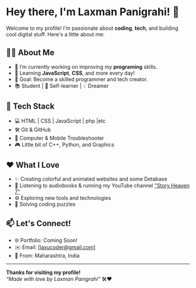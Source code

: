 # Hey there, I'm Laxman Panigrahi! 👋

Welcome to my profile! I'm passionate about **coding**, **tech**, and building cool digital stuff. Here's a little about me:

## 👨‍💻 About Me
- 🔭 I’m currently working on improving my **programing** skills.
- 🌱 Learning **JavaScript**, **CSS**, and more every day!
- 🎯 Goal: Become a skilled programmer and tech creator.
- 📚 Student | 🧠 Self-learner | 💡 Dreamer

## 🚀 Tech Stack
- 💻 HTML | CSS | JavaScript | php |etc
- 🛠️ Git & GitHub
- 📱 Computer & Mobile Troubleshooter
- 🎮 Little bit of C++, Python, and Graphics

## ❤️ What I Love
- ✨ Creating colorful and animated websites and some Detabase 
- 📖 Listening to audiobooks & running my YouTube channel ["Story Heaven 7"](https://youtube.com/@story_heaven_7?si=wd6K16LdRpYzpufe)
- ⚙️ Exploring new tools and technologies
- 🧩 Solving coding puzzles

## 📫 Let's Connect!
- 🌐 Portfolio: Coming Soon!
- ✉️ Email: [laxucoder@gmail.com]
- 📍 From: Maharashtra, India

---

**Thanks for visiting my profile!**  
_“Made with love by Laxman Panigrahi”_ 🛠️❤️

